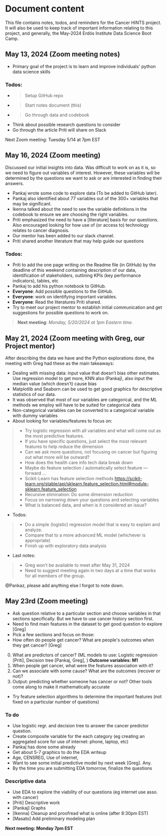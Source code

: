 # Document content
This file contains notes, todos, and reminders for the Cancer HINTS project. It will also be used to keep track of important information relating to this project, and generally, the May-2024 Erdös Institute Data Science Boot Camp.

## May 13, 2024 (Zoom meeting notes)
* Primary goal of the project is to learn and improve individuals' python data science skills 
### Todos: 
- > Setup GitHub repo
- > Start notes document (this)
- > Go through data and codebook
- Think about possible research questions to consider
- Go through the article Priti will share on Slack

Next Zoom meeting: Tuesday 5/14 at 7pm EST

## May 16, 2024 (Zoom meeting)
Discussed our initial insights into data. Was difficult to work on as it is, so we need to figure out variables of interest. However, these variables will be determined by the questions we want to ask or are interested in finding their answers.

- Pankaj wrote some code to explore data (To be added to GitHub later).
- Pankaj also identified about 77 variables out of the 300+ variables that may be significant.
- Ikenna talked about the need to see the variable definitions in the codebook to ensure we are choosing the right variables.
- Priti emphasized the need to have a [literature] basis for our questions. Also encouraged looking for how use of (or access to) technology relates to cancer diagnosis.
- Our mentor has been added to our slack channel.
- Priti shared another literature that may help guide our questions
### Todos:
- Priti to add the one page writing on the Readme file (in GitHub) by the deadline of this weekend containing description of our data, identification of stakeholders, outlining KPIs (key performance indicators), tables, etc
- Pankaj to add his python notebook to GitHub.
- **Everyone**: Add possible questions to the GitHub.
- **Everyone**: work on identifying important variables.
- **Everyone**: Read the literatures Priti shared.
- Try to meet our project mentor to establish initial communication and get suggestions for possible questions to work on.

> **Next meeting**: _Monday, 5/20/2024 at 1pm Eastern time_.

## May 21, 2024 (Zoom meeting with Greg, our Project mentor)
After describing the data we have and the Python explorations done, the meeting with Greg had these as the main takeaways: 

- Dealing with missing data: input value that doesn’t bias other estimates. Use regression model to get more, KNN also (Pankaj), also input the median value (which doesn’t) cause bias
- Matplotlib and Seaborn can be used to get good graphics for descriptive statistics of our data.
- It was observed that most of our variables are categorical, and the ML methods we employ will have to be suited for categorical data
- Non-categorical variables can be converted to a categorical variable with dummy variables
- About looking for variables/features to focus on:
> - Try logistic regression with all variables and what will come out as the most predictive features.
> - If you have specific questions, just select the most relevant features  to help reduce the dimension 
> - Can we ask more questions, not focusing on cancer but figuring out what more will be outward?
> - How does the health care info tech data break down
> - Maybe do feature selection / automatically select feature — forward …
> - Scikit-Learn has feature selection methods https://scikit-learn.org/stable/api/sklearn.feature_selection.html#module-sklearn.feature_selection
> - Recursive elimination: Do some dimension reduction 
> - Focus on narrowing down your questions and selecting variables 
> - What is balanced data, and when is it considered an issue?
- Todos: 
> - Do a simple (logistic) regression model that is easy to explain and analyze. 
> - Compare that to a more advanced ML model (whichever is appropriate)
> - Finish up with exploratory data analysis
- Last notes:
> - Greg won’t be available to meet after May 31, 2024
> - Need to suggest meeting again in two days at a time that works for all members of the group.

@Pankaz, please add anything else I forgot to note down.


## May 23rd (Zoom meeting)
- Ask question relative to a particular section and choose variables in that sections specifically.
But we have to use cancer history section first.
- Need to find main features in the dataset to get good question to explore [Greg]
- Pick a few sections and focus on those: 
- How often do people get cancer? What are people's outcomes when they get cancer? [Greg]
0. What are predictors of cancer? (ML models to use: Logistic regression [Priti], Decision tree [Pankaj, Greg], ) **Outcome variables: M1**
1.  When people get cancer, what were the features association with it? 
2. Can we associate with some cause? What are the outcomes (recover or not)?
3. Output: predicting whether someone has cancer or not? Other tools come along to make it mathematically accurate
- Try feature selection algorithms to determine the important features (not fixed on a particular number of questions)

### To do 
- Use logistic regr. and decision tree to answer the cancer predictor question.
- Create composite variable for the each category (eg creating an aggregated score for use of internet: phone, laptop, etc)
- Pankaj has done some already
- Get about 5-7 graphics to do the EDA writeup
- Age, CENSREG, Use of internet,
- Want to see some initial predictive model by next week [Greg]. Any.
- By the time you are submitting EDA tomorrow, finalize the questions

### Descriptive data
- Use EDA to explore the viability of our questions (eg internet use asso. with cancer)
- [Priti] Descriptive work
- [Pankaj] Graphs
- [Ikenna] Cleanup and proofread what is online (after 8:30pm EST)
- [Masato] Add preliminary modeling plan

**Next meeting: Monday 7pm EST**

